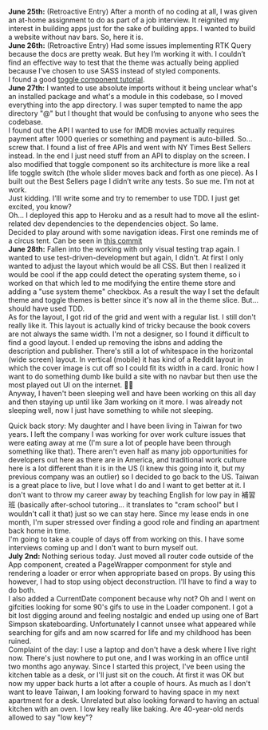 <b>June 25th:</b> (Retroactive Entry) After a month of no coding at all, I was given an at-home assignment to do as part of a job interview. It reignited my interest in building apps just for the sake of building apps. I wanted to build a website without nav bars. So, here it is.
<br />
<b>June 26th:</b> (Retroactive Entry) Had some issues implementing RTK Query because the docs are pretty weak. But hey I’m working it with. I couldn’t find an effective way to test that the theme was actually being applied because I’ve chosen to use SASS instead of styled components.
<br />
I found a good [toggle component tutorial](https://dev.to/devggaurav/let-s-create-a-custom-toggle-switch-using-html-and-css-33df).
<br />
<b>June 27th:</b> I wanted to use absolute imports without it being unclear what's an installed package and what's a module in this codebase, so I moved everything into the app directory. I was super tempted to name the app directory "@" but I thought that would be confusing to anyone who sees the codebase.
<br />
I found out the API I wanted to use for IMDB movies actually requires payment after 1000 queries or something and payment is auto-billed. So… screw that. I found a list of free APIs and went with NY Times Best Sellers instead. In the end I just need stuff from an API to display on the screen. I also modified that toggle component so its architecture is more like a real life toggle switch (the whole slider moves back and forth as one piece). As I built out the Best Sellers page I didn’t write any tests. So sue me. I’m not at work.
<br />
Just kidding. I’lll write some and try to remember to use TDD. I just get excited, you know?
<br />
Oh… I deployed this app to Heroku and as a result had to move all the eslint-related dev dependencies to the dependencies object. So lame.
<br />
Decided to play around with some navigation ideas. First one reminds me of a circus tent. Can be seen in [this commit](https://github.com/jayporta/no-navbars/commit/8f11be5dbd57a40ac366cdae5cb1c5ab160e3eb2)
<br />
<b>June 28th:</b> Fallen into the working with only visual testing trap again. I wanted to use test-driven-development but again, I didn't. At first I only wanted to adjust the layout which would be all CSS. But then I realized it would be cool if the app could detect the operating system theme, so i worked on that which led to me modifying the entire theme store and adding a "use system theme" checkbox. As a result the way I set the default theme and toggle themes is better since it's now all in the theme slice. But... should have used TDD.
<br />
As for the layout, I got rid of the grid and went with a regular list. I still don't really like it. This layout is actually kind of tricky because the book covers are not always the same width. I'm not a designer, so I found it difficult to find a good layout. I ended up removing the isbns and adding the description and publisher. There's still a lot of whitespace in the horizontal (wide screen) layout. In vertical (mobile) it has kind of a Reddit layout in which the cover image is cut off so I could fit its width in a card. Ironic how I want to do something dumb like build a site with no navbar but then use the most played out UI on the internet. 🤷‍♂️
<br />
Anyway, I haven't been sleeping well and have been working on this all day and then staying up until like 3am working on it more. I was already not sleeping well, now I just have something to while not sleeping.

Quick back story: My daughter and I have been living in Taiwan for two years. I left the company I was working for over work culture issues that were eating away at me (I'm sure a lot of people have been through something like that). There aren't even half as many job opportunities for developers out here as there are in America, and traditional work culture here is a lot different than it is in the US (I knew this going into it, but my previous company was an outlier) so I decided to go back to the US. Taiwan is a great place to live, but I love what I do and I want to get better at it. I don't want to throw my career away by teaching English for low pay in 補習班 (basically after-school tutoring... it translates to "cram school" but I wouldn't call it that) just so we can stay here. Since my lease ends in one month, I'm super stressed over finding a good role and finding an apartment back home in time.
<br />
I'm going to take a couple of days off from working on this. I have some interviews coming up and I don't want to burn myself out.
<br />
<b>July 2nd:</b> Nothing serious today. Just moved all router code outside of the App component, created a PageWrapper componment for style and rendering a loader or error when appropriate based on props. By using this however, I had to stop using object deconstruction. I'll have to find a way to do both.
<br />
I also added a CurrentDate component because why not? Oh and I went on gifcities looking for some 90's gifs to use in the Loader component. I got a bit lost digging around and feeling nostalgic and ended up using one of Bart Simpson skateboarding. Unfortunately I cannot unsee what appeared while searching for gifs and am now scarred for life and my childhood has been ruined.
<br />
Complaint of the day: I use a laptop and don't have a desk where I live right now. There's just nowhere to put one, and I was working in an office until two months ago anyway. Since I started this project, I've been using the kitchen table as a desk, or I'll just sit on the couch. At first it was OK but now my upper back hurts a lot after a couple of hours. As much as I don't want to leave Taiwan, I am looking forward to having space in my next apartment for a desk. Unrelated but also looking forward to having an actual kitchen with an oven. I low key really like baking. Are 40-year-old nerds allowed to say "low key"?
